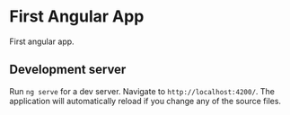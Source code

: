 # First Angular App

First angular app.

## Development server

Run `ng serve` for a dev server. Navigate to `http://localhost:4200/`. The application will automatically reload if you change any of the source files.
